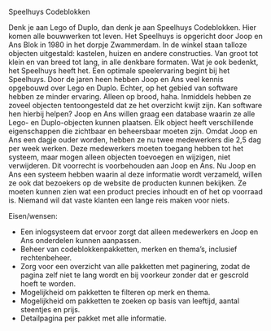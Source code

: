 Speelhuys Codeblokken

Denk je aan Lego of Duplo, dan denk je aan Speelhuys Codeblokken. Hier komen alle bouwwerken tot leven. Het Speelhuys is opgericht door Joop en Ans Blok in 1980 in het dorpje Zwammerdam.
In de winkel staan talloze objecten uitgestald: kastelen, huizen en andere constructies. Van groot tot klein en van breed tot lang, in alle denkbare formaten. Wat je ook bedenkt, het Speelhuys heeft het.
Een optimale speelervaring begint bij het Speelhuys. Door de jaren heen hebben Joop en Ans veel kennis opgebouwd over Lego en Duplo. Echter, op het gebied van software hebben ze minder ervaring. Alleen op brood, haha. Inmiddels hebben ze zoveel objecten tentoongesteld dat ze het overzicht kwijt zijn. Kan software hen hierbij helpen?
Joop en Ans willen graag een database waarin ze alle Lego- en Duplo-objecten kunnen plaatsen. Elk object heeft verschillende eigenschappen die zichtbaar en beheersbaar moeten zijn. Omdat Joop en Ans een dagje ouder worden, hebben ze nu twee medewerkers die 2,5 dag per week werken. Deze medewerkers moeten toegang hebben tot het systeem, maar mogen alleen objecten toevoegen en wijzigen, niet verwijderen. Dit voorrecht is voorbehouden aan Joop en Ans.
Nu Joop en Ans een systeem hebben waarin al deze informatie wordt verzameld, willen ze ook dat bezoekers op de website de producten kunnen bekijken. Ze moeten kunnen zien wat een product precies inhoudt en of het op voorraad is. Niemand wil dat vaste klanten een lange reis maken voor niets.

Eisen/wensen:
-	Een inlogsysteem dat ervoor zorgt dat alleen medewerkers en Joop en Ans onderdelen kunnen aanpassen.
-	Beheer van codeblokkenpakketten, merken en thema’s, inclusief rechtenbeheer.
-	Zorg voor een overzicht van alle pakketten met paginering, zodat de pagina zelf niet te lang wordt en bij voorkeur zonder dat er gescrold hoeft te worden.
-	Mogelijkheid om pakketten te filteren op merk en thema.
-	Mogelijkheid om pakketten te zoeken op basis van leeftijd, aantal steentjes en prijs.
-	Detailpagina per pakket met alle informatie.

